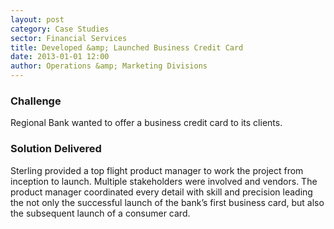 ```yaml
---
layout: post
category: Case Studies
sector: Financial Services
title: Developed &amp; Launched Business Credit Card
date: 2013-01-01 12:00
author: Operations &amp; Marketing Divisions
---
```

### Challenge

Regional Bank wanted to offer a business credit card to its clients. 

### Solution Delivered

Sterling provided a top flight product manager to work the project from inception to launch.  Multiple stakeholders were involved and vendors. The product manager coordinated every detail with skill and precision leading the not only the successful launch of the bank’s first business card, but also the subsequent launch of a consumer card.